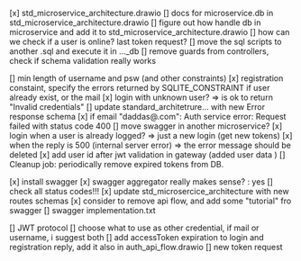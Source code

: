 [x] std_microservice_architecture.drawio
[] docs for microservice.db in std_microservice_architecture.drawio
[] figure out how handle db in microservice and add it to std_microservice_architecture.drawio
[] how can we check if a user is online? last token request?
[] move the sql scripts to another .sql and execute it in ..._db 
[] remove guards from controllers, check if schema validation really works

[] min length of username and psw (and other constraints)
[x] registration constaint, specify the errors returned by SQLITE_CONSTRAINT if user already exist, or the mail
[x] login with unknown user? => is ok to return "Invalid credentials"
[] update standard_architetrure... with new Error response schema
[x] if email "daddas@.com": Auth service error: Request failed with status code 400
[] move swagger in another microservice?
[x] login when a user is already logged? => just a new login (get new tokens)
[x] when the reply is 500 (internal server error) => the error message should be deleted
[x] add user id after jwt validation in gateway (added user data )
[] Cleanup job: periodically remove expired tokens from DB.

[x] install swagger
[x] swagger aggregator really makes sense? : yes
[] check all status codes!!! 
[x] update std_microsercice_architecture with new routes schemas
[x] consider to remove api flow, and add some "tutorial" fro swagger
[] swagger implementation.txt

[] JWT protocol
	[] choose what to use as other credential, if mail or username, i suggest both
	[] add accessToken expiration to login and registration reply, add it also in auth_api_flow.drawio
	[] new token request